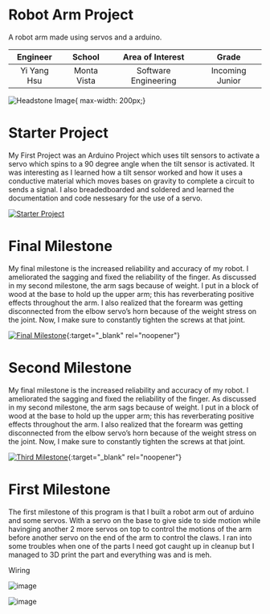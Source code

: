 # Robot Arm Project
A robot arm made using servos and a arduino.

| **Engineer** | **School** | **Area of Interest** | **Grade** |
|:--:|:--:|:--:|:--:|
| Yi Yang Hsu | Monta Vista | Software Engineering | Incoming Junior

![Headstone Image](https://lh3.googleusercontent.com/pw/AM-JKLXysOBkOESotPYS05-Olmgc3HEteCySzUPQ-FgDP_vDeZr1e4Q2ZG--OfiP1qNANj3DTfY75-ocJwwii1MuN0SCYBX76sCUTyuxIFN9czCwtOFfxKTyHyXiSByTk2yIHEzXsUMraTjmYrpFoI2vOno=s903-no?authuser=0){ max-width: 200px;}

# Starter Project
  
My First Project was an Arduino Project which uses tilt sensors to activate a servo which spins to a 90 degree angle when the tilt sensor is activated. It was interesting as I learned how a tilt sensor worked and how it uses a conductive material which moves bases on gravity to complete a circuit to sends a signal. I also breadedboarded and soldered and learned the documentation and code nessesary for the use of a servo.

[![Starter Project](https://i3.ytimg.com/vi/Dk8wo_IOyVo/maxresdefault.jpg)](https://www.youtube.com/watch?v=Dk8wo_IOyVo "Starter Project")

# Final Milestone
My final milestone is the increased reliability and accuracy of my robot. I ameliorated the sagging and fixed the reliability of the finger. As discussed in my second milestone, the arm sags because of weight. I put in a block of wood at the base to hold up the upper arm; this has reverberating positive effects throughout the arm. I also realized that the forearm was getting disconnected from the elbow servo’s horn because of the weight stress on the joint. Now, I make sure to constantly tighten the screws at that joint. 

[![Final Milestone](https://res.cloudinary.com/marcomontalbano/image/upload/v1612573869/video_to_markdown/images/youtube--F7M7imOVGug-c05b58ac6eb4c4700831b2b3070cd403.jpg )](https://www.youtube.com/watch?v=F7M7imOVGug&feature=emb_logo "Final Milestone"){:target="_blank" rel="noopener"}

# Second Milestone
My final milestone is the increased reliability and accuracy of my robot. I ameliorated the sagging and fixed the reliability of the finger. As discussed in my second milestone, the arm sags because of weight. I put in a block of wood at the base to hold up the upper arm; this has reverberating positive effects throughout the arm. I also realized that the forearm was getting disconnected from the elbow servo’s horn because of the weight stress on the joint. Now, I make sure to constantly tighten the screws at that joint.

[![Third Milestone](https://res.cloudinary.com/marcomontalbano/image/upload/v1612574014/video_to_markdown/images/youtube--y3VAmNlER5Y-c05b58ac6eb4c4700831b2b3070cd403.jpg)](https://www.youtube.com/watch?v=y3VAmNlER5Y&feature=emb_logo "Second Milestone"){:target="_blank" rel="noopener"}


# First Milestone
  
The first milestone of this program is that I built a robot arm out of arduino and some servos. With a servo on the base to give side to side motion while havinging another 2 more servos on top to control the motions of the arm before another servo on the end of the arm to control the claws. I ran into some troubles when one of the parts I need got caught up in cleanup but I managed to 3D print the part and everything was and is meh.

Wiring


![image](https://user-images.githubusercontent.com/45927105/175667853-95773154-0c41-441c-b991-e8bc25e07238.png)

![image](https://user-images.githubusercontent.com/45927105/175667898-16f17b63-f2bf-455d-866a-3caa14ab31fb.png)
